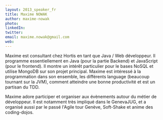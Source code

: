 ```yaml
---
layout: 2013_speaker_fr
title: Maxime NOWAK
author: maxime-nowak
photo: 
linkedIn: 
twitter: 
email: maxime.nowak@gmail.com
web: 
---
```


Maxime est consultant chez Hortis en tant que Java / Web développeur. Il programme essentiellement en Java (pour la partie Backend) et JavaScript (pour le frontend). Il montre un intérêt particulier pour le bases NoSQL et utilise MongoDB sur son projet principal. Maxime est intéressé à la programmation dans son ensemble, les différents language (beaucoup tournant sur la JVM), comment atteindre une bonne productivité et est un partisan du TDD.

Maxime adore participer et organiser aux évènements autour du métier de développeur. Il est notamment très impliqué dans le GenevaJUG, et a organisé aussi par le passé l'Agile tour Genève, Soft-Shake et anime des coding-dojos.